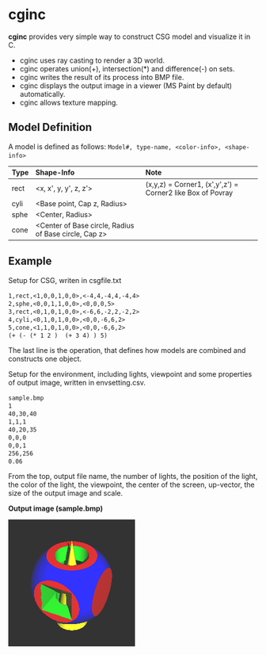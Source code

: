 # cginc
**cginc** provides very simple way to construct CSG model and visualize it in C.

- cginc uses ray casting to render a 3D world.
- cginc operates union(+), intersection(*) and difference(-) on sets.
- cginc writes the result of its process into BMP file.
- cginc displays the output image in a viewer (MS Paint by default) automatically.
- cginc allows texture mapping.

## Model Definition

A model is defined as follows: ```Model#, type-name, <color-info>, <shape-info>```

| Type | Shape-Info | Note |
| :---- | :-------- |:------|
| rect  | <x, x', y, y', z, z'>  |(x,y,z) = Corner1, (x',y',z') = Corner2 like Box of Povray|
| cyli  | <Base point, Cap z, Radius>  ||
| sphe  | <Center, Radius>  ||
| cone  | <Center of Base circle, Radius of Base circle, Cap z>  ||

## Example
Setup for CSG, writen in csgfile.txt
```
1,rect,<1,0,0,1,0,0>,<-4,4,-4,4,-4,4>
2,sphe,<0,0,1,1,0,0>,<0,0,0,5>
3,rect,<0,1,0,1,0,0>,<-6,6,-2,2,-2,2>
4,cyli,<0,1,0,1,0,0>,<0,0,-6,6,2>
5,cone,<1,1,0,1,0,0>,<0,0,-6,6,2>
(+ (- (* 1 2 )  (+ 3 4) ) 5)
```
The last line is the operation, that defines how models are combined and constructs one object.

Setup for the environment, including lights, viewpoint and some properties of output image, written in envsetting.csv.
```
sample.bmp
1
40,30,40
1,1,1
40,20,35
0,0,0
0,0,1
256,256
0.06
```
From the top, output file name, the number of lights, the position of the light, the color of the light, the viewpoint,
the center of the screen, up-vector, the size of the output image and scale.

**Output image (sample.bmp)**


![image](sample.bmp)
